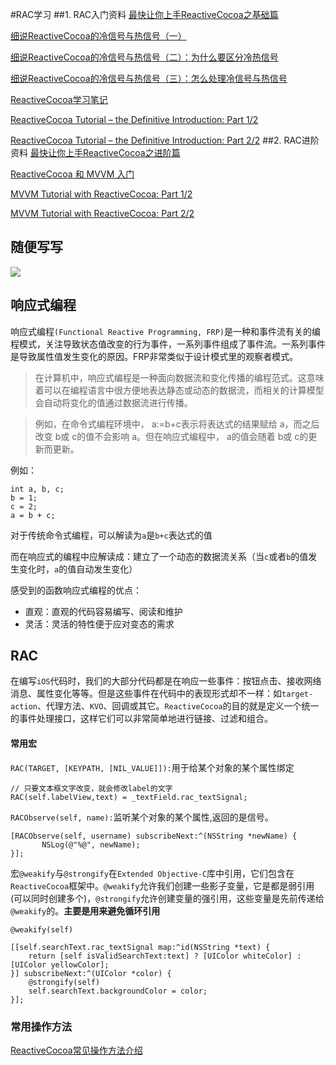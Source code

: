 #RAC学习
##1. RAC入门资料
[最快让你上手ReactiveCocoa之基础篇](http://www.jianshu.com/p/87ef6720a096)

[细说ReactiveCocoa的冷信号与热信号（一）](http://tech.meituan.com/talk-about-reactivecocoas-cold-signal-and-hot-signal-part-1.html)

[细说ReactiveCocoa的冷信号与热信号（二）：为什么要区分冷热信号](http://tech.meituan.com/talk-about-reactivecocoas-cold-signal-and-hot-signal-part-2.html)

[细说ReactiveCocoa的冷信号与热信号（三）：怎么处理冷信号与热信号](http://tech.meituan.com/talk-about-reactivecocoas-cold-signal-and-hot-signal-part-3.html)

[ReactiveCocoa学习笔记](http://yulingtianxia.com/blog/2014/07/29/reactivecocoa/)

[ReactiveCocoa Tutorial – the Definitive Introduction: Part 1/2](http://southpeak.github.io/blog/2014/08/02/reactivecocoazhi-nan-%5B?%5D-:xin-hao/)

[ReactiveCocoa Tutorial – the Definitive Introduction: Part 2/2](http://southpeak.github.io/blog/2014/08/02/reactivecocoazhi-nan-er-:twittersou-suo-shi-li/)
##2. RAC进阶资料
[最快让你上手ReactiveCocoa之进阶篇](http://www.jianshu.com/p/e10e5ca413b7)

[ReactiveCocoa 和 MVVM 入门](http://yulingtianxia.com/blog/2015/05/21/ReactiveCocoa-and-MVVM-an-Introduction/)

[MVVM Tutorial with ReactiveCocoa: Part 1/2](http://southpeak.github.io/blog/2014/08/08/mvvmzhi-nan-yi-:flickrsou-suo-shi-li/)

[MVVM Tutorial with ReactiveCocoa: Part 2/2](http://southpeak.github.io/blog/2014/08/12/mvvmzhi-nan-er-:flickrsou-suo-shen-ru/)

## 随便写写

![](http://upload-images.jianshu.io/upload_images/852671-8be058eb23856b3f.png?imageMogr2/auto-orient/strip%7CimageView2/2/w/1240)

## 响应式编程

响应式编程`(Functional Reactive Programming, FRP)`是一种和事件流有关的编程模式，关注导致状态值改变的行为事件，一系列事件组成了事件流。一系列事件是导致属性值发生变化的原因。FRP非常类似于设计模式里的观察者模式。

> 在计算机中，响应式编程是一种面向数据流和变化传播的编程范式。这意味着可以在编程语言中很方便地表达静态或动态的数据流，而相关的计算模型会自动将变化的值通过数据流进行传播。

> 例如，在命令式编程环境中， a:=b+c表示将表达式的结果赋给  a，而之后改变  b或 c的值不会影响  a。但在响应式编程中，  a的值会随着 b或  c的更新而更新。

例如：

	int a, b, c;
	b = 1;
	c = 2;
	a = b + c;

对于传统命令式编程，可以解读为`a`是`b+c`表达式的值

而在响应式的编程中应解读成：建立了一个动态的数据流关系（当`c`或者`b`的值发生变化时，`a`的值自动发生变化）

感受到的函数响应式编程的优点：

* 直观：直观的代码容易编写、阅读和维护
* 灵活：灵活的特性便于应对变态的需求


## RAC


在编写`iOS`代码时，我们的大部分代码都是在响应一些事件：按钮点击、接收网络消息、属性变化等等。但是这些事件在代码中的表现形式却不一样：如`target-action`、代理方法、`KVO`、回调或其它。`ReactiveCocoa`的目的就是定义一个统一的事件处理接口，这样它们可以非常简单地进行链接、过滤和组合。

#### 常用宏

`RAC(TARGET, [KEYPATH, [NIL_VALUE]]):`用于给某个对象的某个属性绑定
	
    // 只要文本框文字改变，就会修改label的文字
    RAC(self.labelView,text) = _textField.rac_textSignal;
 
 `RACObserve(self, name):`监听某个对象的某个属性,返回的是信号。
 
	[RACObserve(self, username) subscribeNext:^(NSString *newName) {
		   NSLog(@"%@", newName);
	}];
	
宏`@weakify`与`@strongify`在`Extended Objective-C`库中引用，它们包含在`ReactiveCocoa`框架中。`@weakify`允许我们创建一些影子变量，它是都是弱引用(可以同时创建多个)，`@strongify`允许创建变量的强引用，这些变量是先前传递给`@weakify`的。**主要是用来避免循环引用**

	
	@weakify(self)

	[[self.searchText.rac_textSignal map:^id(NSString *text) {
	    return [self isValidSearchText:text] ? [UIColor whiteColor] : [UIColor yellowColor];
	}] subscribeNext:^(UIColor *color) {
	    @strongify(self)
	    self.searchText.backgroundColor = color;
	}];
### 常用操作方法

[ReactiveCocoa常见操作方法介绍](http://yulingtianxia.com/blog/2014/07/29/reactivecocoa/)
